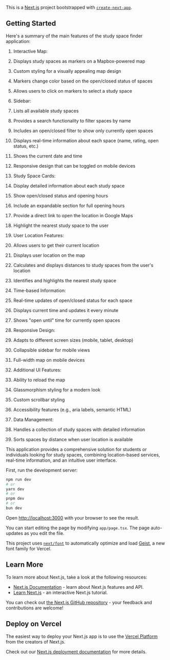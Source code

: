 This is a [Next.js](https://nextjs.org) project bootstrapped with [`create-next-app`](https://nextjs.org/docs/app/api-reference/cli/create-next-app).

## Getting Started

Here's a summary of the main features of the study space finder application:

1. Interactive Map:

1. Displays study spaces as markers on a Mapbox-powered map
2. Custom styling for a visually appealing map design
3. Markers change color based on the open/closed status of spaces
4. Allows users to click on markers to select a study space



2. Sidebar:

1. Lists all available study spaces
2. Provides a search functionality to filter spaces by name
3. Includes an open/closed filter to show only currently open spaces
4. Displays real-time information about each space (name, rating, open status, etc.)
5. Shows the current date and time
6. Responsive design that can be toggled on mobile devices



3. Study Space Cards:

1. Display detailed information about each study space
2. Show open/closed status and opening hours
3. Include an expandable section for full opening hours
4. Provide a direct link to open the location in Google Maps
5. Highlight the nearest study space to the user



4. User Location Features:

1. Allows users to get their current location
2. Displays user location on the map
3. Calculates and displays distances to study spaces from the user's location
4. Identifies and highlights the nearest study space



5. Time-based Information:

1. Real-time updates of open/closed status for each space
2. Displays current time and updates it every minute
3. Shows "open until" time for currently open spaces



6. Responsive Design:

1. Adapts to different screen sizes (mobile, tablet, desktop)
2. Collapsible sidebar for mobile views
3. Full-width map on mobile devices



7. Additional UI Features:

1. Ability to reload the map
2. Glassmorphism styling for a modern look
3. Custom scrollbar styling
4. Accessibility features (e.g., aria labels, semantic HTML)



8. Data Management:

1. Handles a collection of study spaces with detailed information
2. Sorts spaces by distance when user location is available





This application provides a comprehensive solution for students or individuals looking for study spaces, combining location-based services, real-time information, and an intuitive user interface.

First, run the development server:

```bash
npm run dev
# or
yarn dev
# or
pnpm dev
# or
bun dev
```

Open [http://localhost:3000](http://localhost:3000) with your browser to see the result.

You can start editing the page by modifying `app/page.tsx`. The page auto-updates as you edit the file.

This project uses [`next/font`](https://nextjs.org/docs/app/building-your-application/optimizing/fonts) to automatically optimize and load [Geist](https://vercel.com/font), a new font family for Vercel.

## Learn More

To learn more about Next.js, take a look at the following resources:

- [Next.js Documentation](https://nextjs.org/docs) - learn about Next.js features and API.
- [Learn Next.js](https://nextjs.org/learn) - an interactive Next.js tutorial.

You can check out [the Next.js GitHub repository](https://github.com/vercel/next.js) - your feedback and contributions are welcome!

## Deploy on Vercel

The easiest way to deploy your Next.js app is to use the [Vercel Platform](https://vercel.com/new?utm_medium=default-template&filter=next.js&utm_source=create-next-app&utm_campaign=create-next-app-readme) from the creators of Next.js.

Check out our [Next.js deployment documentation](https://nextjs.org/docs/app/building-your-application/deploying) for more details.
